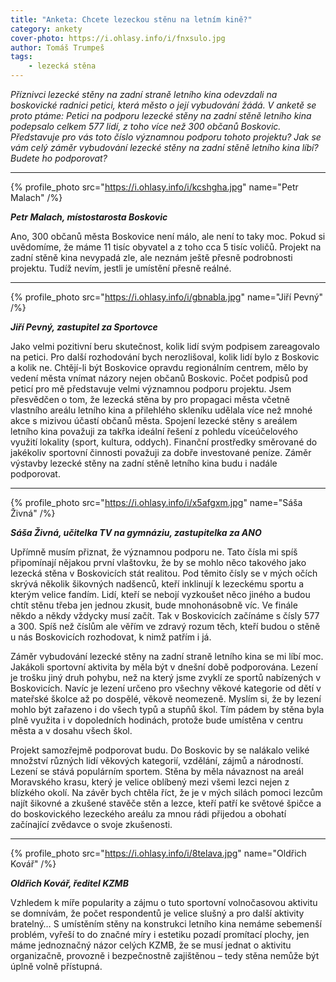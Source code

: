 ```yaml
---
title: "Anketa: Chcete lezeckou stěnu na letním kině?"
category: ankety
cover-photo: https://i.ohlasy.info/i/fnxsulo.jpg
author: Tomáš Trumpeš
tags:
    - lezecká stěna
---
```


*Příznivci lezecké stěny na zadní straně letního kina odevzdali na boskovické radnici petici, která město o její vybudování žádá. V anketě se proto ptáme:
Petici na podporu lezecké stěny na zadní stěně letního kina podepsalo celkem 577 lidí, z toho více než 300 občanů Boskovic. Představuje pro vás toto číslo významnou podporu tohoto projektu? Jak se vám celý záměr vybudování lezecké stěny na zadní stěně letního kina líbí? Budete ho podporovat?*

---

{% profile_photo src="https://i.ohlasy.info/i/kcshgha.jpg" name="Petr Malach" /%}

***Petr Malach, místostarosta Boskovic***

Ano, 300 občanů města Boskovice není málo, ale není to taky moc. Pokud si uvědomíme, že máme 11 tisíc obyvatel a z toho cca 5 tisíc voličů. Projekt na zadní stěně kina nevypadá zle, ale neznám ještě přesně podrobnosti projektu. Tudíž nevím, jestli je umístění přesně reálné.

---

{% profile_photo src="https://i.ohlasy.info/i/gbnabla.jpg" name="Jiří Pevný" /%}

***Jiří Pevný, zastupitel za Sportovce***

Jako velmi pozitivní beru skutečnost, kolik lidí svým podpisem zareagovalo na petici. Pro další rozhodování bych nerozlišoval, kolik lidí bylo z Boskovic a kolik ne. Chtějí-li být Boskovice opravdu regionálním centrem, mělo by vedení města vnímat názory nejen občanů Boskovic. Počet podpisů pod peticí pro mě představuje velmi významnou podporu projektu. Jsem přesvědčen o tom, že lezecká stěna by pro propagaci města včetně vlastního areálu letního kina a přilehlého skleníku udělala více než mnohé akce s mizivou účastí občanů města. Spojení lezecké stěny s areálem letního kina považuji za takřka ideální řešení z pohledu víceúčelového využití lokality (sport, kultura, oddych). Finanční prostředky směrované do jakékoliv sportovní činnosti považuji za dobře investované peníze. Záměr výstavby lezecké stěny na zadní stěně letního kina budu i nadále podporovat.

---

{% profile_photo src="https://i.ohlasy.info/i/x5afgxm.jpg" name="Sáša Živná" /%}

***Sáša Živná, učitelka TV na gymnáziu, zastupitelka za ANO***

Upřímně musím přiznat, že významnou podporu ne. Tato čísla mi spíš připomínají nějakou první vlaštovku, že by se mohlo něco takového jako lezecká stěna v Boskovicích stát realitou. Pod těmito čísly se v mých očích skrývá několik šikovných nadšenců, kteří inklinují k lezeckému sportu a kterým velice fandím. Lidí, kteří se nebojí vyzkoušet něco jiného a budou chtít stěnu třeba jen jednou zkusit, bude mnohonásobně víc. Ve finále někdo a někdy vždycky musí začít. Tak v Boskovicích začínáme s čísly 577 a 300. Spíš než číslům ale věřím ve zdravý rozum těch, kteří budou o stěně u nás Boskovicích rozhodovat, k nimž patřím i já.

Záměr vybudování lezecké stěny na zadní straně letního kina se mi líbí moc. Jakákoli sportovní aktivita by měla být v dnešní době podporována. Lezení je trošku jiný druh pohybu, než na který jsme zvyklí ze sportů nabízených v Boskovicích. Navíc je lezení určeno pro všechny věkové kategorie od dětí v mateřské školce až po dospělé, věkově neomezeně. Myslím si, že by lezení mohlo být zařazeno i do všech typů a stupňů škol. Tím pádem by stěna byla plně využita i v dopoledních hodinách, protože bude umístěna v centru města a v dosahu všech škol.

Projekt samozřejmě podporovat budu. Do Boskovic by se nalákalo veliké množství různých lidí věkových kategorií, vzdělání, zájmů a národností. Lezení se stává populárním sportem. Stěna by měla návaznost na areál Moravského krasu, který je velice oblíbený mezi všemi lezci nejen z blízkého okolí. Na závěr bych chtěla říct, že je v mých silách pomoci lezcům najít šikovné a zkušené stavěče stěn a lezce, kteří patří ke světové špičce a do boskovického lezeckého areálu za mnou rádi přijedou a obohatí začínající zvědavce o svoje zkušenosti.

---

{% profile_photo src="https://i.ohlasy.info/i/8telava.jpg" name="Oldřich Kovář" /%}

***Oldřich Kovář, ředitel KZMB***

Vzhledem k míře popularity a zájmu o tuto sportovní volnočasovou aktivitu se domnívám, že počet respondentů je velice slušný a pro další aktivity bratelný… S umístěním stěny na konstrukci letního kina nemáme sebemenší problém, vyřeší to do značné míry i estetiku pozadí promítací plochy, jen máme jednoznačný názor celých KZMB, že se musí jednat o aktivitu organizačně, provozně i bezpečnostně zajištěnou – tedy stěna nemůže být úplně volně přístupná.
